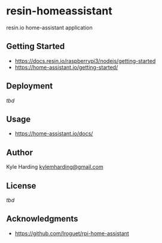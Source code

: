 # resin-homeassistant

resin.io home-assistant application

## Getting Started

* https://docs.resin.io/raspberrypi3/nodejs/getting-started
* https://home-assistant.io/getting-started/

## Deployment

_tbd_

## Usage

* https://home-assistant.io/docs/

## Author

Kyle Harding <kylemharding@gmail.com>

## License

_tbd_

## Acknowledgments

* https://github.com/lroguet/rpi-home-assistant
